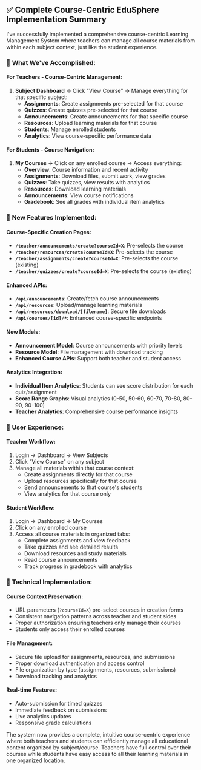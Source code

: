 ## ✅ **Complete Course-Centric EduSphere Implementation Summary**

I've successfully implemented a comprehensive course-centric Learning Management System where teachers can manage all course materials from within each subject context, just like the student experience.

### 🎯 **What We've Accomplished:**

#### **For Teachers - Course-Centric Management:**
1. **Subject Dashboard** → Click "View Course" → Manage everything for that specific subject:
   - **Assignments**: Create assignments pre-selected for that course
   - **Quizzes**: Create quizzes pre-selected for that course  
   - **Announcements**: Create announcements for that specific course
   - **Resources**: Upload learning materials for that course
   - **Students**: Manage enrolled students
   - **Analytics**: View course-specific performance data

#### **For Students - Course Navigation:**
1. **My Courses** → Click on any enrolled course → Access everything:
   - **Overview**: Course information and recent activity
   - **Assignments**: Download files, submit work, view grades
   - **Quizzes**: Take quizzes, view results with analytics
   - **Resources**: Download learning materials
   - **Announcements**: View course notifications
   - **Gradebook**: See all grades with individual item analytics

### 🔧 **New Features Implemented:**

#### **Course-Specific Creation Pages:**
- **`/teacher/announcements/create?courseId=X`**: Pre-selects the course
- **`/teacher/resources/create?courseId=X`**: Pre-selects the course  
- **`/teacher/assignments/create?courseId=X`**: Pre-selects the course (existing)
- **`/teacher/quizzes/create?courseId=X`**: Pre-selects the course (existing)

#### **Enhanced APIs:**
- **`/api/announcements`**: Create/fetch course announcements
- **`/api/resources`**: Upload/manage learning materials
- **`/api/resources/download/[filename]`**: Secure file downloads
- **`/api/courses/[id]/*`**: Enhanced course-specific endpoints

#### **New Models:**
- **Announcement Model**: Course announcements with priority levels
- **Resource Model**: File management with download tracking
- **Enhanced Course APIs**: Support both teacher and student access

#### **Analytics Integration:**
- **Individual Item Analytics**: Students can see score distribution for each quiz/assignment
- **Score Range Graphs**: Visual analytics (0-50, 50-60, 60-70, 70-80, 80-90, 90-100)
- **Teacher Analytics**: Comprehensive course performance insights

### 🎨 **User Experience:**

#### **Teacher Workflow:**
1. Login → Dashboard → View Subjects
2. Click "View Course" on any subject 
3. Manage all materials within that course context:
   - Create assignments directly for that course
   - Upload resources specifically for that course
   - Send announcements to that course's students
   - View analytics for that course only

#### **Student Workflow:**  
1. Login → Dashboard → My Courses
2. Click on any enrolled course
3. Access all course materials in organized tabs:
   - Complete assignments and view feedback
   - Take quizzes and see detailed results
   - Download resources and study materials
   - Read course announcements
   - Track progress in gradebook with analytics

### 🚀 **Technical Implementation:**

#### **Course Context Preservation:**
- URL parameters (`?courseId=X`) pre-select courses in creation forms
- Consistent navigation patterns across teacher and student sides
- Proper authorization ensuring teachers only manage their courses
- Students only access their enrolled courses

#### **File Management:**
- Secure file upload for assignments, resources, and submissions
- Proper download authentication and access control
- File organization by type (assignments, resources, submissions)
- Download tracking and analytics

#### **Real-time Features:**
- Auto-submission for timed quizzes
- Immediate feedback on submissions
- Live analytics updates
- Responsive grade calculations

The system now provides a complete, intuitive course-centric experience where both teachers and students can efficiently manage all educational content organized by subject/course. Teachers have full control over their courses while students have easy access to all their learning materials in one organized location.